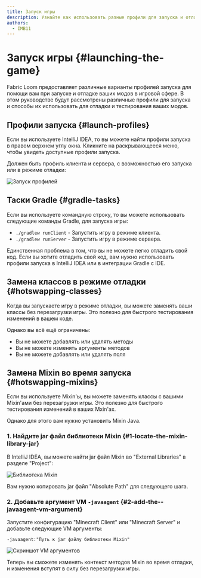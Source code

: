 ```yaml
---
title: Запуск игры
description: Узнайте как использовать разные профили для запуска и отладки ваших модов в игровой среде.
authors:
  - IMB11
---
```


# Запуск игры {#launching-the-game}

Fabric Loom предоставляет различные варианты профилей запуска для помощи вам при запуске и отладке ваших модов в игровой сфере. В этом руководстве будут рассмотрены различные профили для запуска и способы их использовать для отладки и тестирования ваших модов.

## Профили запуска {#launch-profiles}

Если вы используете IntelliJ IDEA, то вы можете найти профили запуска в правом верхнем углу окна. Кликните на раскрывающееся меню, чтобы увидеть доступные профили запуска.

Должен быть профиль клиента и сервера, с возможностью его запуска или в режиме отладки:

![Запуск профилей](/assets/develop/getting-started/launch-profiles.png)

## Таски Gradle {#gradle-tasks}

Если вы используете командную строку, то вы можете использовать следующие команды Gradle, для запуска игры:

- `./gradlew runClient` - Запустить игру в режиме клиента.
- `./gradlew runServer` - Запустить игру в режиме сервера.

Единственная проблема в том, что вы не можете легко отладить свой код. Если вы хотите отладить свой код, вам нужно использовать профили запуска в IntelliJ IDEA или в интеграции Gradle с IDE.

## Замена классов в режиме отладки {#hotswapping-classes}

Когда вы запускаете игру в режиме отладки, вы можете заменять ваши классы без перезагрузки игры. Это полезно для быстрого тестирования изменений в вашем коде.

Однако вы всё ещё ограничены:

- Вы не можете добавлять или удалять методы
- Вы не можете изменять аргументы методов
- Вы не можете добавлять или удалять поля

## Замена Mixin во время запуска {#hotswapping-mixins}

Если вы используете Mixin'ы, вы можете заменять классы с вашими Mixin'ами без перезагрузки игры. Это полезно для быстрого тестирования изменений в ваших Mxin'ах.

Однако для этого вам нужно установить Mixin Java.

### 1. Найдите jar файл библиотеки Mixin {#1-locate-the-mixin-library-jar}

В IntelliJ IDEA, вы можете найти jar файл Mixin во "External Libraries" в разделе "Project":

![Библиотека Mixin](/assets/develop/getting-started/mixin-library.png)

Вам нужно копировать jar файл "Absolute Path" для следующего шага.

### 2. Добавьте аргумент VM `-javaagent` {#2-add-the--javaagent-vm-argument}

Запустите конфигурацию "Minecraft Client" или "Minecraft Server" и добавьте следующие VM аргументы:

```:no-line-numbers
-javaagent:"Путь к jar файлу библиотеки Mixin"
```

![Скриншот VM аргументов](/assets/develop/getting-started/vm-arguments.png)

Теперь вы сможете изменять контекст методов Mixin во время отладки, и изменения вступят в силу без перезагрузки игры.
